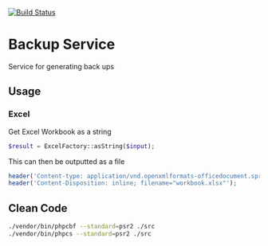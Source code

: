 [![Build Status](https://travis-ci.org/roundpartner/backup-service.svg?branch=master)](https://travis-ci.org/roundpartner/backup-service)
# Backup Service
Service for generating back ups

## Usage

### Excel
Get Excel Workbook as a string
```php
$result = ExcelFactory::asString($input);
```
This can then be outputted as a file
```php
header('Content-type: application/vnd.openxmlformats-officedocument.spreadsheetml.sheet');
header('Content-Disposition: inline; filename="workbook.xlsx"');
```

## Clean Code

```bash
./vendor/bin/phpcbf --standard=psr2 ./src
./vendor/bin/phpcs --standard=psr2 ./src
```
